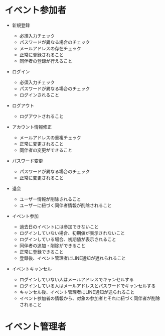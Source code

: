 # イベント参加者
* 新規登録
    * 必須入力チェック
    * パスワードが異なる場合のチェック
    * メールアドレスの存在チェック
    * 正常に登録されること
    * 同伴者の登録が行えること
* ログイン
    * 必須入力チェック
    * パスワードが異なる場合のチェック
    * ログインされること
* ログアウト
    * ログアウトされること
* アカウント情報修正
    * メールアドレスの重複チェック
    * 正常に変更されること
    * 同伴者の変更ができること
* パスワード変更
    * パスワードが異なる場合のチェック
    * 正常に変更されること
* 退会
    * ユーザー情報が削除されること
    * ユーザーに紐づく同伴者情報が削除されること

* イベント参加
    * 過去日のイベントには参加できないこと
    * ログインしていない場合、初期値が表示されないこと
    * ログインしている場合、初期値が表示されること
    * 同伴者の追加・削除ができること
    * 正常に登録できること
    * 登録後、イベント管理者にLINE通知が遅れられること
* イベントキャンセル
    * ログインしていない人はメールアドレスでキャンセルする
    * ログインしている人はメールアドレスとパスワードでキャンセルする
    * キャンセル後、イベント管理者にLINE通知が送られること
    * イベント参加者の情報から、対象の参加者とそれに紐づく同伴者が削除されること


# イベント管理者

